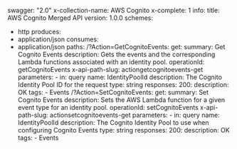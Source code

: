 swagger: "2.0"
x-collection-name: AWS Cognito
x-complete: 1
info:
  title: AWS Cognito Merged API
  version: 1.0.0
schemes:
- http
produces:
- application/json
consumes:
- application/json
paths:
  /?Action=GetCognitoEvents:
    get:
      summary: Get Cognito Events
      description: Gets the events and the corresponding Lambda functions associated
        with an identity pool.
      operationId: getCognitoEvents
      x-api-path-slug: actiongetcognitoevents-get
      parameters:
      - in: query
        name: IdentityPoolId
        description: The Cognito Identity Pool ID for the request
        type: string
      responses:
        200:
          description: OK
      tags:
      - Events
  /?Action=SetCognitoEvents:
    get:
      summary: Set Cognito Events
      description: Sets the AWS Lambda function for a given event type for an identity
        pool.
      operationId: setCognitoEvents
      x-api-path-slug: actionsetcognitoevents-get
      parameters:
      - in: query
        name: IdentityPoolId
        description: The Cognito Identity Pool to use when configuring Cognito Events
        type: string
      responses:
        200:
          description: OK
      tags:
      - Events